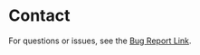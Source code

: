 # Contact

For questions or issues, see the [Bug Report Link](https://github.com/ewanc26/mc-server/issues).
